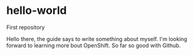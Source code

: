 # hello-world
First repository

Hello there, the guide says to write something about myself.  I'm looking forward to learning more bout OpenShift.  So far so good with Github.
